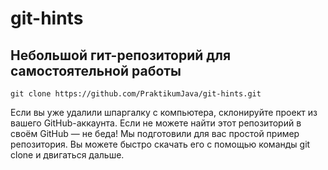 # git-hints

## Небольшой гит-репозиторий для самостоятельной работы

`git clone https://github.com/PraktikumJava/git-hints.git`

Если вы уже удалили шпаргалку с компьютера, склонируйте проект из вашего GitHub-аккаунта. Если не можете найти этот репозиторий в своём GitHub — не беда! Мы подготовили для вас простой пример репозитория. Вы можете быстро скачать его с помощью команды git clone и двигаться дальше.